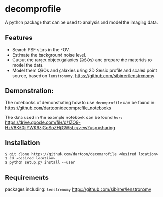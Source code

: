 # decomprofile
A python package that can be used to analysis and model the imaging data.

Features
------------
* Search PSF stars in the FOV.
* Estimate the background noise level.
* Cutout the target object galaxies (QSOs) and prepare the materials to model the data.
* Model them QSOs and galaxies using 2D Sersic profile and scaled point source, based on ``lenstronomy``.  <https://github.com/sibirrer/lenstronomy>

Demonstration:
------------
The notebooks of demonstrating how to use ``decomprofile`` can be found in:
https://github.com/dartoon/decomprofile_notebooks

The data used in the example notebook can be found `here` <https://drive.google.com/file/d/1ZO9-HzV8K60ijYWK98jGoSoZHjIGW5Lc/view?usp=sharing>


Installation
------------
    $ git clone https://github.com/dartoon/decomprofile <desired location>
    $ cd <desired location>
    $ python setup.py install --user

Requirements
------------
packages including:
``lenstronomy`` <https://github.com/sibirrer/lenstronomy>
